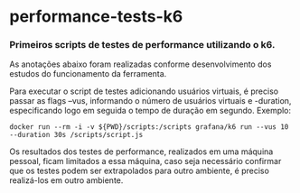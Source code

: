 # performance-tests-k6

### Primeiros scripts de testes de performance utilizando o k6. 

As anotações abaixo foram realizadas conforme desenvolvimento dos estudos do funcionamento da ferramenta.

Para executar o script de testes adicionando usuários virtuais, é preciso passar as flags –vus, informando o número de usuários virtuais e -duration, especificando logo em seguida o tempo  de duração em segundo. Exemplo:

```
docker run --rm -i -v ${PWD}/scripts:/scripts grafana/k6 run --vus 10 --duration 30s /scripts/script.js
```

Os resultados dos testes de performance, realizados em uma máquina pessoal, ficam limitados a essa máquina, caso seja necessário confirmar que os testes podem ser extrapolados para outro ambiente, é preciso realizá-los em outro ambiente.

